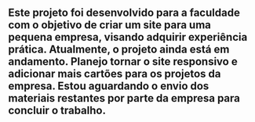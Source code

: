 ## Este projeto foi desenvolvido para a faculdade com o objetivo de criar um site para uma pequena empresa, visando adquirir experiência prática. Atualmente, o projeto ainda está em andamento. Planejo tornar o site responsivo e adicionar mais cartões para os projetos da empresa. Estou aguardando o envio dos materiais restantes por parte da empresa para concluir o trabalho.
